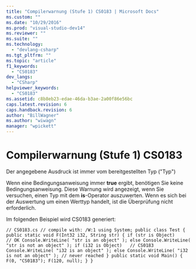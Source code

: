 ```yaml
---
title: "Compilerwarnung (Stufe 1) CS0183 | Microsoft Docs"
ms.custom: ""
ms.date: "10/29/2016"
ms.prod: "visual-studio-dev14"
ms.reviewer: ""
ms.suite: ""
ms.technology: 
  - "devlang-csharp"
ms.tgt_pltfrm: ""
ms.topic: "article"
f1_keywords: 
  - "CS0183"
dev_langs: 
  - "CSharp"
helpviewer_keywords: 
  - "CS0183"
ms.assetid: c8b8eb23-edae-46da-b3ae-2a00f86e56bc
caps.latest.revision: 6
caps.handback.revision: 6
author: "BillWagner"
ms.author: "wiwagn"
manager: "wpickett"
---
```

# Compilerwarnung (Stufe 1) CS0183
Der angegebene Ausdruck ist immer vom bereitgestellten Typ \("Typ"\)  
  
 Wenn eine Bedingungsanweisung immer **true** ergibt, benötigen Sie keine Bedingungsanweisung. Diese Warnung wird angezeigt, wenn Sie versuchen, einen Typ mit dem **is**\-Operator auszuwerten. Wenn es sich bei der Auswertung um einen Werttyp handelt, ist die Überprüfung nicht erforderlich.  
  
 Im folgenden Beispiel wird CS0183 generiert:  
  
```  
// CS0183.cs // compile with: /W:1 using System; public class Test { public static void F(Int32 i32, String str) { if (str is Object)          // OK Console.WriteLine( "str is an object" ); else Console.WriteLine( "str is not an object" ); if (i32 is Object)   // CS0183 Console.WriteLine( "i32 is an object" ); else Console.WriteLine( "i32 is not an object" ); // never reached } public static void Main() { F(0, "CS0183"); F(120, null); } }  
```